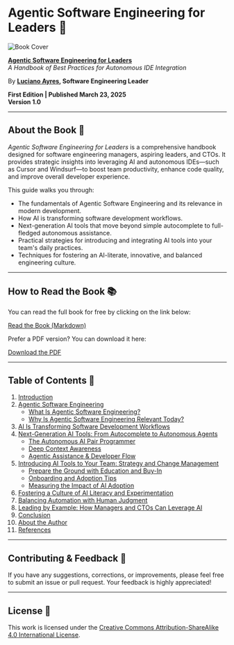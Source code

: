 # Agentic Software Engineering for Leaders 📘

![Book Cover](./images/book-cover.png)

**[Agentic Software Engineering for Leaders](./Agentic_Software_Engineering_for_Leaders.md)**  
_A Handbook of Best Practices for Autonomous IDE Integration_

By **[Luciano Ayres](https://www.linkedin.com/in/lucianoayres), Software Engineering Leader**

**First Edition | Published March 23, 2025**  
**Version 1.0**

---

## About the Book 📖

_Agentic Software Engineering for Leaders_ is a comprehensive handbook designed for software engineering managers, aspiring leaders, and CTOs. It provides strategic insights into leveraging AI and autonomous IDEs—such as Cursor and Windsurf—to boost team productivity, enhance code quality, and improve overall developer experience.

This guide walks you through:

- The fundamentals of Agentic Software Engineering and its relevance in modern development.
- How AI is transforming software development workflows.
- Next-generation AI tools that move beyond simple autocomplete to full-fledged autonomous assistance.
- Practical strategies for introducing and integrating AI tools into your team's daily practices.
- Techniques for fostering an AI-literate, innovative, and balanced engineering culture.

---

## How to Read the Book 📚

You can read the full book for free by clicking on the link below:

[Read the Book (Markdown)](./Agentic_Software_Engineering_for_Leaders.md)

Prefer a PDF version? You can download it here:

[Download the PDF](./pdf/agentic-software-engineering-for-leaders.pdf)

---

## Table of Contents 📝

1. [Introduction](./Agentic_Software_Engineering_for_Leaders.md#introduction)
2. [Agentic Software Engineering](./Agentic_Software_Engineering_for_Leaders.md#agentic-software-engineering)
   - [What Is Agentic Software Engineering?](./Agentic_Software_Engineering_for_Leaders.md#what-is-agentic-software-engineering)
   - [Why Is Agentic Software Engineering Relevant Today?](./Agentic_Software_Engineering_for_Leaders.md#why-is-agentic-software-engineering-relevant-today)
3. [AI Is Transforming Software Development Workflows](./Agentic_Software_Engineering_for_Leaders.md#ai-is-transforming-software-development-workflows)
4. [Next-Generation AI Tools: From Autocomplete to Autonomous Agents](./Agentic_Software_Engineering_for_Leaders.md#next-generation-ai-tools-from-autocomplete-to-autonomous-agents)
   - [The Autonomous AI Pair Programmer](./Agentic_Software_Engineering_for_Leaders.md#the-autonomous-ai-pair-programmer)
   - [Deep Context Awareness](./Agentic_Software_Engineering_for_Leaders.md#deep-context-awareness)
   - [Agentic Assistance & Developer Flow](./Agentic_Software_Engineering_for_Leaders.md#agentic-assistance--developer-flow)
5. [Introducing AI Tools to Your Team: Strategy and Change Management](./Agentic_Software_Engineering_for_Leaders.md#introducing-ai-tools-to-your-team-strategy-and-change-management)
   - [Prepare the Ground with Education and Buy-In](./Agentic_Software_Engineering_for_Leaders.md#prepare-the-ground-with-education-and-buy-in)
   - [Onboarding and Adoption Tips](./Agentic_Software_Engineering_for_Leaders.md#onboarding-and-adoption-tips)
   - [Measuring the Impact of AI Adoption](./Agentic_Software_Engineering_for_Leaders.md#measuring-the-impact-of-ai-adoption)
6. [Fostering a Culture of AI Literacy and Experimentation](./Agentic_Software_Engineering_for_Leaders.md#fostering-a-culture-of-ai-literacy-and-experimentation)
7. [Balancing Automation with Human Judgment](./Agentic_Software_Engineering_for_Leaders.md#balancing-automation-with-human-judgment)
8. [Leading by Example: How Managers and CTOs Can Leverage AI](./Agentic_Software_Engineering_for_Leaders.md#leading-by-example-how-managers-and-ctos-can-leverage-ai)
9. [Conclusion](./Agentic_Software_Engineering_for_Leaders.md#conclusion)
10. [About the Author](./Agentic_Software_Engineering_for_Leaders.md#about-the-author)
11. [References](./Agentic_Software_Engineering_for_Leaders.md#references)

---

## Contributing & Feedback 🤝

If you have any suggestions, corrections, or improvements, please feel free to submit an issue or pull request. Your feedback is highly appreciated!

---

## License 📄

This work is licensed under the [Creative Commons Attribution-ShareAlike 4.0 International License](https://creativecommons.org/licenses/by-sa/4.0/).
